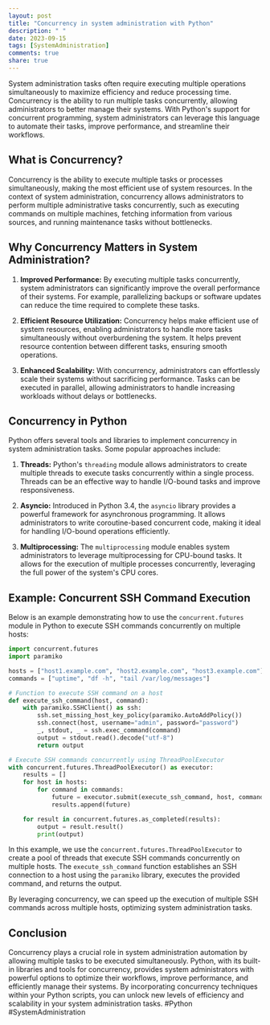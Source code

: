 ```yaml
---
layout: post
title: "Concurrency in system administration with Python"
description: " "
date: 2023-09-15
tags: [SystemAdministration]
comments: true
share: true
---
```


System administration tasks often require executing multiple operations simultaneously to maximize efficiency and reduce processing time. Concurrency is the ability to run multiple tasks concurrently, allowing administrators to better manage their systems. With Python's support for concurrent programming, system administrators can leverage this language to automate their tasks, improve performance, and streamline their workflows.

## What is Concurrency?

Concurrency is the ability to execute multiple tasks or processes simultaneously, making the most efficient use of system resources. In the context of system administration, concurrency allows administrators to perform multiple administrative tasks concurrently, such as executing commands on multiple machines, fetching information from various sources, and running maintenance tasks without bottlenecks.

## Why Concurrency Matters in System Administration?

1. **Improved Performance:** By executing multiple tasks concurrently, system administrators can significantly improve the overall performance of their systems. For example, parallelizing backups or software updates can reduce the time required to complete these tasks.

2. **Efficient Resource Utilization:** Concurrency helps make efficient use of system resources, enabling administrators to handle more tasks simultaneously without overburdening the system. It helps prevent resource contention between different tasks, ensuring smooth operations.

3. **Enhanced Scalability:** With concurrency, administrators can effortlessly scale their systems without sacrificing performance. Tasks can be executed in parallel, allowing administrators to handle increasing workloads without delays or bottlenecks.

## Concurrency in Python

Python offers several tools and libraries to implement concurrency in system administration tasks. Some popular approaches include:

1. **Threads:** Python's `threading` module allows administrators to create multiple threads to execute tasks concurrently within a single process. Threads can be an effective way to handle I/O-bound tasks and improve responsiveness.

2. **Asyncio:** Introduced in Python 3.4, the `asyncio` library provides a powerful framework for asynchronous programming. It allows administrators to write coroutine-based concurrent code, making it ideal for handling I/O-bound operations efficiently.

3. **Multiprocessing:** The `multiprocessing` module enables system administrators to leverage multiprocessing for CPU-bound tasks. It allows for the execution of multiple processes concurrently, leveraging the full power of the system's CPU cores.

## Example: Concurrent SSH Command Execution

Below is an example demonstrating how to use the `concurrent.futures` module in Python to execute SSH commands concurrently on multiple hosts:

```python
import concurrent.futures
import paramiko

hosts = ["host1.example.com", "host2.example.com", "host3.example.com"]
commands = ["uptime", "df -h", "tail /var/log/messages"]

# Function to execute SSH command on a host
def execute_ssh_command(host, command):
    with paramiko.SSHClient() as ssh:
        ssh.set_missing_host_key_policy(paramiko.AutoAddPolicy())
        ssh.connect(host, username="admin", password="password")
        _, stdout, _ = ssh.exec_command(command)
        output = stdout.read().decode("utf-8")
        return output

# Execute SSH commands concurrently using ThreadPoolExecutor
with concurrent.futures.ThreadPoolExecutor() as executor:
    results = []
    for host in hosts:
        for command in commands:
            future = executor.submit(execute_ssh_command, host, command)
            results.append(future)

    for result in concurrent.futures.as_completed(results):
        output = result.result()
        print(output)
```

In this example, we use the `concurrent.futures.ThreadPoolExecutor` to create a pool of threads that execute SSH commands concurrently on multiple hosts. The `execute_ssh_command` function establishes an SSH connection to a host using the `paramiko` library, executes the provided command, and returns the output.

By leveraging concurrency, we can speed up the execution of multiple SSH commands across multiple hosts, optimizing system administration tasks.

## Conclusion

Concurrency plays a crucial role in system administration automation by allowing multiple tasks to be executed simultaneously. Python, with its built-in libraries and tools for concurrency, provides system administrators with powerful options to optimize their workflows, improve performance, and efficiently manage their systems. By incorporating concurrency techniques within your Python scripts, you can unlock new levels of efficiency and scalability in your system administration tasks. #Python #SystemAdministration
